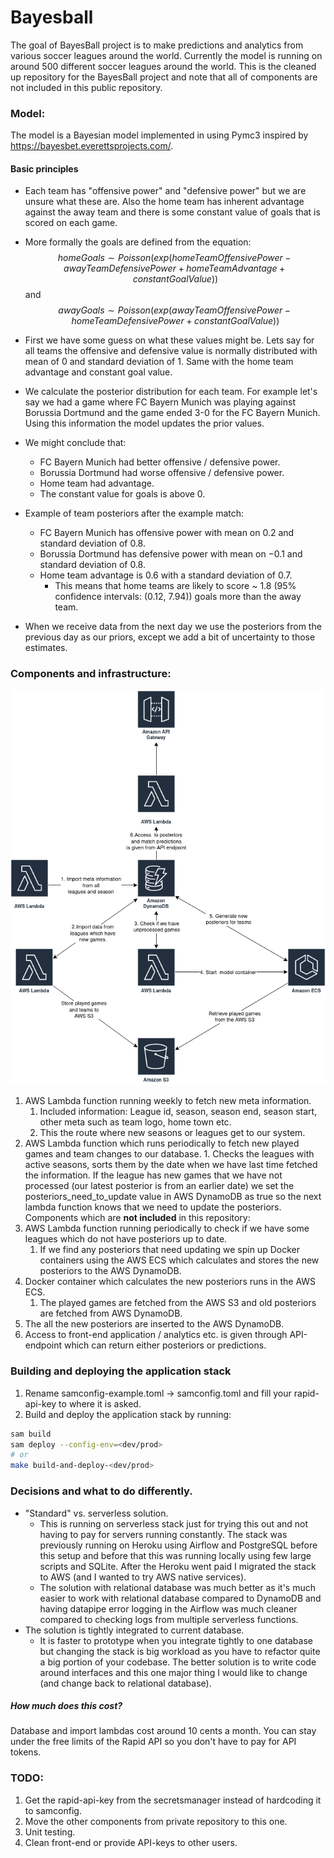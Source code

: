 # Bayesball
The goal of BayesBall project is to make predictions and analytics from various soccer leagues around the world. Currently the model is running on around 500 different soccer leagues around the world. 
This is the cleaned up repository for the BayesBall project and note that all of components are not included in this public repository.

### Model:
The model is a Bayesian model implemented in using Pymc3 inspired by https://bayesbet.everettsprojects.com/.
#### Basic principles
- Each team has "offensive power" and "defensive power" but we are unsure what these are. Also the home team has inherent advantage against the away team and there is some constant value of goals that is scored on each game.
- More formally the goals are defined from the equation:
$$homeGoals \sim Poisson(exp(homeTeamOffensivePower - awayTeamDefensivePower + homeTeamAdvantage + constantGoalValue))$$
and
$$awayGoals \sim Poisson(exp(awayTeamOffensivePower - homeTeamDefensivePower + constantGoalValue))$$

- First we have some guess on what these values might be. Lets say for all teams the offensive and defensive value is normally distributed with mean of $0$ and standard deviation of $1$. Same with the home team advantage and constant goal value.
- We calculate the posterior distribution for each team. For example let's say we had a game where FC Bayern Munich was playing against Borussia Dortmund and the game ended 3-0 for the FC Bayern Munich. Using this information the model updates the prior values.
- We might conclude that:
	- FC Bayern Munich had better offensive / defensive power.
	- Borussia Dortmund had worse offensive / defensive power.
	- Home team had advantage.
	- The constant value for goals is above $0$.
- Example of team posteriors after the example match:
	- FC Bayern Munich has offensive power with mean on $0.2$ and standard deviation of $0.8$.
	- Borussia Dortmund has defensive power with mean on $-0.1$ and standard deviation of $0.8$.
	- Home team advantage is $0.6$ with a standard deviation of $0.7$.
		- This means that home teams are likely to score ~ $1.8$ (95% confidence intervals: ($0.12$, $7.94$)) goals more than the away team.
- When we receive data from the next day we use the posteriors from the previous day as our priors, except we add a bit of uncertainty to those estimates.

### Components and infrastructure:
![Application architechture](docs/BayesBall.drawio.png)

1. AWS Lambda function running weekly to fetch new meta information.
	1. Included information: League id, season, season end, season start, other meta such as team logo, home town etc.
	2. This the route where new seasons or leagues get to our system.
2. AWS Lambda function which runs periodically to fetch new played games and team changes to our database.
		1. Checks the leagues with active seasons, sorts them by the date when we have last time fetched the information. If the league has new games that we have not processed (our latest posterior is from an earlier date) we set the posteriors_need_to_update value in AWS DynamoDB as true so the next lambda function knows that we need to update the posteriors.
Components which are **not included** in this repository:
3. AWS Lambda function running periodically to check if we have some leagues which do not have posteriors up to date.
	1. If we find any posteriors that need updating we spin up Docker containers using the AWS ECS which calculates and stores the new posteriors to the AWS DynamoDB.
4. Docker container which calculates the new posteriors runs in the AWS ECS.
	1. The played games are fetched from the AWS S3 and old posteriors are fetched from AWS DynamoDB.
5. The all the new posteriors are inserted to the AWS DynamoDB.
6. Access to front-end application / analytics etc. is given through API-endpoint which can return either posteriors or predictions.

### Building and deploying the application stack
1. Rename samconfig-example.toml -> samconfig.toml and fill your rapid-api-key to where it is asked.
2. Build and deploy the application stack by running:
```bash
sam build
sam deploy --config-env=<dev/prod>
# or
make build-and-deploy-<dev/prod>
```

### Decisions and what to do differently.
- "Standard" vs. serverless solution.
	- This is running on serverless stack just for trying this out and not having to pay for servers running constantly. The stack was previously running on Heroku using Airflow and PostgreSQL before this setup and before that this was running locally using few large scripts and SQLite. After the Heroku went paid I migrated the stack to AWS (and I wanted to try AWS native services).
	- The solution with relational database was much better as it's much easier to work with relational database compared to DynamoDB and having datapipe error logging in the Airflow was much cleaner compared to checking logs from multiple serverless functions.
- The solution is tightly integrated to current database.
	- It is faster to prototype when you integrate tightly to one database but changing the stack is big workload as you have to refactor quite a big portion of your codebase. The better solution is to write code around interfaces and this one major thing I would like to change (and change back to relational database).
##### How much does this cost?
Database and import lambdas cost around 10 cents a month. You can stay under the free limits of the Rapid API so you don't have to pay for API tokens.

### TODO:
1. Get the rapid-api-key from the secretsmanager instead of hardcoding it to samconfig.
2. Move the other components from private repository to this one.
3. Unit testing.
4. Clean front-end or provide API-keys to other users.
